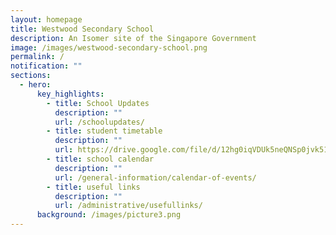 ```yaml
---
layout: homepage
title: Westwood Secondary School
description: An Isomer site of the Singapore Government
image: /images/westwood-secondary-school.png
permalink: /
notification: ""
sections:
  - hero:
      key_highlights:
        - title: School Updates
          description: ""
          url: /schoolupdates/
        - title: student timetable
          description: ""
          url: https://drive.google.com/file/d/12hg0iqVDUk5neQNSp0jvk51IbEfie5KK/view?usp=sharing
        - title: school calendar
          description: ""
          url: /general-information/calendar-of-events/
        - title: useful links
          description: ""
          url: /administrative/usefullinks/
      background: /images/picture3.png
---
```

